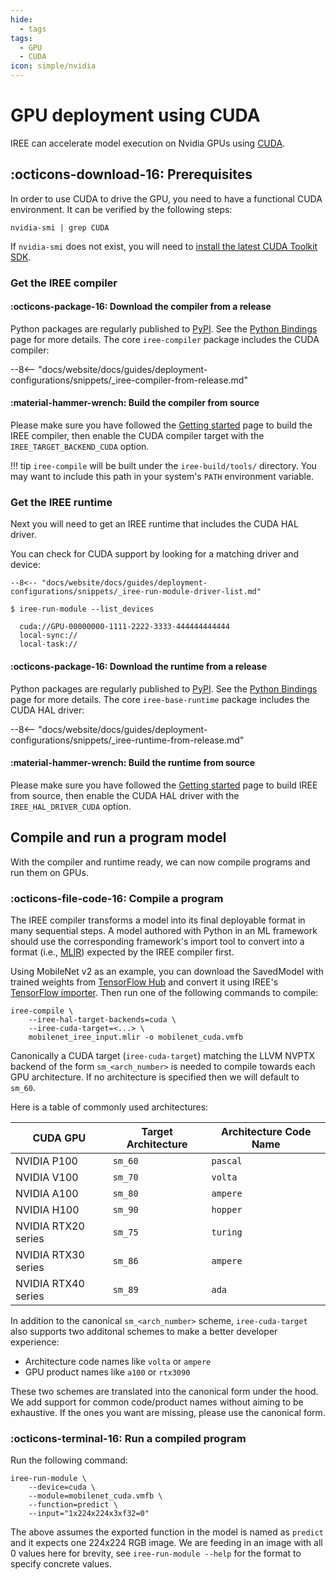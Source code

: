 ```yaml
---
hide:
  - tags
tags:
  - GPU
  - CUDA
icon: simple/nvidia
---
```


# GPU deployment using CUDA

IREE can accelerate model execution on Nvidia GPUs using
[CUDA](https://developer.nvidia.com/cuda-toolkit).

## :octicons-download-16: Prerequisites

In order to use CUDA to drive the GPU, you need to have a functional CUDA
environment. It can be verified by the following steps:

``` shell
nvidia-smi | grep CUDA
```

If `nvidia-smi` does not exist, you will need to
[install the latest CUDA Toolkit SDK](https://developer.nvidia.com/cuda-downloads).

### Get the IREE compiler

#### :octicons-package-16: Download the compiler from a release

Python packages are regularly published to
[PyPI](https://pypi.org/user/google-iree-pypi-deploy/). See the
[Python Bindings](../../reference/bindings/python.md) page for more details.
The core `iree-compiler` package includes the CUDA compiler:

--8<-- "docs/website/docs/guides/deployment-configurations/snippets/_iree-compiler-from-release.md"

#### :material-hammer-wrench: Build the compiler from source

Please make sure you have followed the
[Getting started](../../building-from-source/getting-started.md) page to build
the IREE compiler, then enable the CUDA compiler target with the
`IREE_TARGET_BACKEND_CUDA` option.

!!! tip
    `iree-compile` will be built under the `iree-build/tools/` directory. You
    may want to include this path in your system's `PATH` environment variable.

### Get the IREE runtime

Next you will need to get an IREE runtime that includes the CUDA HAL driver.

You can check for CUDA support by looking for a matching driver and device:

```console hl_lines="3"
--8<-- "docs/website/docs/guides/deployment-configurations/snippets/_iree-run-module-driver-list.md"
```

```console hl_lines="3"
$ iree-run-module --list_devices

  cuda://GPU-00000000-1111-2222-3333-444444444444
  local-sync://
  local-task://
```

#### :octicons-package-16: Download the runtime from a release

Python packages are regularly published to
[PyPI](https://pypi.org/user/google-iree-pypi-deploy/). See the
[Python Bindings](../../reference/bindings/python.md) page for more details.
The core `iree-base-runtime` package includes the CUDA HAL driver:

--8<-- "docs/website/docs/guides/deployment-configurations/snippets/_iree-runtime-from-release.md"

#### :material-hammer-wrench: Build the runtime from source

Please make sure you have followed the
[Getting started](../../building-from-source/getting-started.md) page to build
IREE from source, then enable the CUDA HAL driver with the
`IREE_HAL_DRIVER_CUDA` option.

## Compile and run a program model

With the compiler and runtime ready, we can now compile programs and run them
on GPUs.

### :octicons-file-code-16: Compile a program

The IREE compiler transforms a model into its final deployable format in many
sequential steps. A model authored with Python in an ML framework should use the
corresponding framework's import tool to convert into a format (i.e.,
[MLIR](https://mlir.llvm.org/)) expected by the IREE compiler first.

Using MobileNet v2 as an example, you can download the SavedModel with trained
weights from
[TensorFlow Hub](https://tfhub.dev/google/tf2-preview/mobilenet_v2/classification)
and convert it using IREE's
[TensorFlow importer](../ml-frameworks/tensorflow.md). Then run one of the
following commands to compile:

```shell hl_lines="2-3"
iree-compile \
    --iree-hal-target-backends=cuda \
    --iree-cuda-target=<...> \
    mobilenet_iree_input.mlir -o mobilenet_cuda.vmfb
```

Canonically a CUDA target (`iree-cuda-target`) matching the LLVM NVPTX backend
of the form `sm_<arch_number>` is needed to compile towards each GPU
architecture. If no architecture is specified then we will default to `sm_60`.

Here is a table of commonly used architectures:

| CUDA GPU            | Target Architecture | Architecture Code Name
| ------------------- | ------------------- | ----------------------
| NVIDIA P100         | `sm_60`             | `pascal`
| NVIDIA V100         | `sm_70`             | `volta`
| NVIDIA A100         | `sm_80`             | `ampere`
| NVIDIA H100         | `sm_90`             | `hopper`
| NVIDIA RTX20 series | `sm_75`             | `turing`
| NVIDIA RTX30 series | `sm_86`             | `ampere`
| NVIDIA RTX40 series | `sm_89`             | `ada`

In addition to the canonical `sm_<arch_number>` scheme, `iree-cuda-target` also
supports two additonal schemes to make a better developer experience:

* Architecture code names like `volta` or `ampere`
* GPU product names like `a100` or `rtx3090`

These two schemes are translated into the canonical form under the hood.
We add support for common code/product names without aiming to be exhaustive.
If the ones you want are missing, please use the canonical form.

### :octicons-terminal-16: Run a compiled program

Run the following command:

``` shell hl_lines="2"
iree-run-module \
    --device=cuda \
    --module=mobilenet_cuda.vmfb \
    --function=predict \
    --input="1x224x224x3xf32=0"
```

The above assumes the exported function in the model is named as `predict` and
it expects one 224x224 RGB image. We are feeding in an image with all 0 values
here for brevity, see `iree-run-module --help` for the format to specify
concrete values.

